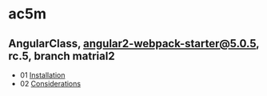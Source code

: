 # ac5m
## AngularClass, angular2-webpack-starter@5.0.5, rc.5, branch matrial2

* 01 [Installation](./01_installation.md)
* 02 [Considerations](./02_considerations.md)

